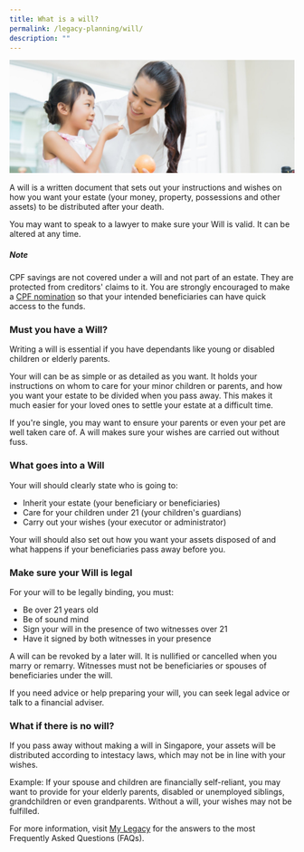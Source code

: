 ```yaml
---
title: What is a will?
permalink: /legacy-planning/will/
description: ""
---
```

![](/images/critical-illness-insurance.jfif)

A will is a written document that sets out your instructions and wishes on how you want your estate (your money, property, possessions and other assets) to be distributed after your death.

You may want to speak to a lawyer to make sure your Will is valid. It can be altered at any time.

##### Note

CPF savings are not covered under a will and not part of an estate. They are protected from creditors' claims to it. You are strongly encouraged to make a [CPF nomination](https://www.cpf.gov.sg/Members/Schemes/schemes/other-matters/cpf-nomination-scheme) so that your intended beneficiaries can have quick access to the funds.

### Must you have a Will?
Writing a will is essential if you have dependants like young or disabled children or elderly parents.

Your will can be as simple or as detailed as you want. It holds your instructions on whom to care for your minor children or parents, and how you want your estate to be divided when you pass away. This makes it much easier for your loved ones to settle your estate at a difficult time.

If you're single, you may want to ensure your parents or even your pet are well taken care of. A will makes sure your wishes are carried out without fuss.

### What goes into a Will
Your will should clearly state who is going to:

*   Inherit your estate (your beneficiary or beneficiaries)
*   Care for your children under 21 (your children's guardians)
*   Carry out your wishes (your executor or administrator)

Your will should also set out how you want your assets disposed of and what happens if your beneficiaries pass away before you.

### Make sure your Will is legal
For your will to be legally binding, you must:

*   Be over 21 years old
*   Be of sound mind
*   Sign your will in the presence of two witnesses over 21
*   Have it signed by both witnesses in your presence

A will can be revoked by a later will. It is nullified or cancelled when you marry or remarry. Witnesses must not be beneficiaries or spouses of beneficiaries under the will.

If you need advice or help preparing your will, you can seek legal advice or talk to a financial adviser.

### What if there is no will?

If you pass away without making a will in Singapore, your assets will be distributed according to intestacy laws, which may not be in line with your wishes.

Example:
If your spouse and children are financially self-reliant, you may want to provide for your elderly parents, disabled or unemployed siblings, grandchildren or even grandparents. Without a will, your wishes may not be fulfilled.

For more information, visit [My Legacy](https://www.mylegacy.gov.sg/frequently-asked-questions#making-a-will) for the answers to the most Frequently Asked Questions (FAQs).
